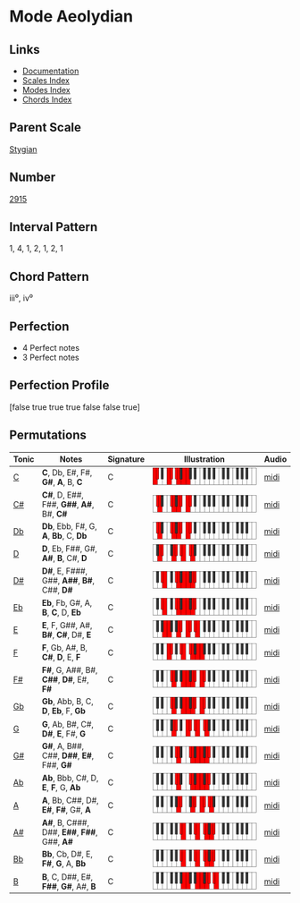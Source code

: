 # Mode Aeolydian

## Links

- [Documentation](README.md)
- [Scales Index](Scales.md)
- [Modes Index](Modes.md)
- [Chords Index](Chords.md)

## Parent Scale

[Stygian](ScaleStygian.md)

## Number

[2915](https://ianring.com/musictheory/scales/2915)

## Interval Pattern

1, 4, 1, 2, 1, 2, 1

## Chord Pattern

iii⁰, iv⁰

## Perfection

- 4 Perfect notes
- 3 Perfect notes

## Perfection Profile

[false true true true false false true]

## Permutations

| Tonic | Notes | Signature | Illustration | Audio |
|-------|-------|-----------|--------------|-------|
| [C](ModeCNaturalAeolydian.md) | **C**, Db, E#, F#, **G#**, **A**, B, **C** | C | ![CNaturalAeolydian](ModeCNaturalAeolydian.png) | [midi](https://github.com/edipermadi/music/blob/main/docs/ModeCNaturalAeolydian.mid?raw=true) |
| [C#](ModeCSharpAeolydian.md) | **C#**, D, E##, F##, **G##**, **A#**, B#, **C#** | C | ![CSharpAeolydian](ModeCSharpAeolydian.png) | [midi](https://github.com/edipermadi/music/blob/main/docs/ModeCSharpAeolydian.mid?raw=true) |
| [Db](ModeDFlatAeolydian.md) | **Db**, Ebb, F#, G, **A**, **Bb**, C, **Db** | C | ![DFlatAeolydian](ModeDFlatAeolydian.png) | [midi](https://github.com/edipermadi/music/blob/main/docs/ModeDFlatAeolydian.mid?raw=true) |
| [D](ModeDNaturalAeolydian.md) | **D**, Eb, F##, G#, **A#**, **B**, C#, **D** | C | ![DNaturalAeolydian](ModeDNaturalAeolydian.png) | [midi](https://github.com/edipermadi/music/blob/main/docs/ModeDNaturalAeolydian.mid?raw=true) |
| [D#](ModeDSharpAeolydian.md) | **D#**, E, F###, G##, **A##**, **B#**, C##, **D#** | C | ![DSharpAeolydian](ModeDSharpAeolydian.png) | [midi](https://github.com/edipermadi/music/blob/main/docs/ModeDSharpAeolydian.mid?raw=true) |
| [Eb](ModeEFlatAeolydian.md) | **Eb**, Fb, G#, A, **B**, **C**, D, **Eb** | C | ![EFlatAeolydian](ModeEFlatAeolydian.png) | [midi](https://github.com/edipermadi/music/blob/main/docs/ModeEFlatAeolydian.mid?raw=true) |
| [E](ModeENaturalAeolydian.md) | **E**, F, G##, A#, **B#**, **C#**, D#, **E** | C | ![ENaturalAeolydian](ModeENaturalAeolydian.png) | [midi](https://github.com/edipermadi/music/blob/main/docs/ModeENaturalAeolydian.mid?raw=true) |
| [F](ModeFNaturalAeolydian.md) | **F**, Gb, A#, B, **C#**, **D**, E, **F** | C | ![FNaturalAeolydian](ModeFNaturalAeolydian.png) | [midi](https://github.com/edipermadi/music/blob/main/docs/ModeFNaturalAeolydian.mid?raw=true) |
| [F#](ModeFSharpAeolydian.md) | **F#**, G, A##, B#, **C##**, **D#**, E#, **F#** | C | ![FSharpAeolydian](ModeFSharpAeolydian.png) | [midi](https://github.com/edipermadi/music/blob/main/docs/ModeFSharpAeolydian.mid?raw=true) |
| [Gb](ModeGFlatAeolydian.md) | **Gb**, Abb, B, C, **D**, **Eb**, F, **Gb** | C | ![GFlatAeolydian](ModeGFlatAeolydian.png) | [midi](https://github.com/edipermadi/music/blob/main/docs/ModeGFlatAeolydian.mid?raw=true) |
| [G](ModeGNaturalAeolydian.md) | **G**, Ab, B#, C#, **D#**, **E**, F#, **G** | C | ![GNaturalAeolydian](ModeGNaturalAeolydian.png) | [midi](https://github.com/edipermadi/music/blob/main/docs/ModeGNaturalAeolydian.mid?raw=true) |
| [G#](ModeGSharpAeolydian.md) | **G#**, A, B##, C##, **D##**, **E#**, F##, **G#** | C | ![GSharpAeolydian](ModeGSharpAeolydian.png) | [midi](https://github.com/edipermadi/music/blob/main/docs/ModeGSharpAeolydian.mid?raw=true) |
| [Ab](ModeAFlatAeolydian.md) | **Ab**, Bbb, C#, D, **E**, **F**, G, **Ab** | C | ![AFlatAeolydian](ModeAFlatAeolydian.png) | [midi](https://github.com/edipermadi/music/blob/main/docs/ModeAFlatAeolydian.mid?raw=true) |
| [A](ModeANaturalAeolydian.md) | **A**, Bb, C##, D#, **E#**, **F#**, G#, **A** | C | ![ANaturalAeolydian](ModeANaturalAeolydian.png) | [midi](https://github.com/edipermadi/music/blob/main/docs/ModeANaturalAeolydian.mid?raw=true) |
| [A#](ModeASharpAeolydian.md) | **A#**, B, C###, D##, **E##**, **F##**, G##, **A#** | C | ![ASharpAeolydian](ModeASharpAeolydian.png) | [midi](https://github.com/edipermadi/music/blob/main/docs/ModeASharpAeolydian.mid?raw=true) |
| [Bb](ModeBFlatAeolydian.md) | **Bb**, Cb, D#, E, **F#**, **G**, A, **Bb** | C | ![BFlatAeolydian](ModeBFlatAeolydian.png) | [midi](https://github.com/edipermadi/music/blob/main/docs/ModeBFlatAeolydian.mid?raw=true) |
| [B](ModeBNaturalAeolydian.md) | **B**, C, D##, E#, **F##**, **G#**, A#, **B** | C | ![BNaturalAeolydian](ModeBNaturalAeolydian.png) | [midi](https://github.com/edipermadi/music/blob/main/docs/ModeBNaturalAeolydian.mid?raw=true) |
